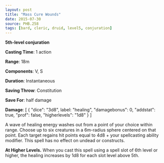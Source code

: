 ```yaml
---
layout: post
title: "Mass Cure Wounds"
date: 2015-07-30
source: PHB.258
tags: [bard, cleric, druid, level5, conjuration]
---
```


**5th-level conjuration**

**Casting Time**: 1 action

**Range**: 18m

**Components**: V, S

**Duration**: Instantaneous

**Saving Throw**: Constitution

**Save For**: half damage

**Damage**: [ { "dice": "3d8", label: "healing", "damagebonus": 0, "addstat": true, "prof": false, "higherlevels": "1d8" } ]

A wave of healing energy washes out from a point of your choice within range. Choose up to six creatures in a 6m-radius sphere centered on that point. Each target regains hit points equal to 4d8 + your spellcasting ability modifier. This spell has no effect on undead or constructs.

**At Higher Levels.** When you cast this spell using a spell slot of 6th level or higher, the healing increases by 1d8 for each slot level above 5th.
